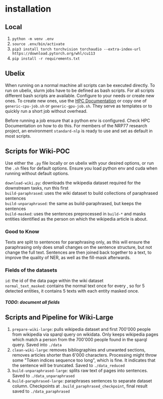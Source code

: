 # installation
## Local
1. `python -m venv .env`
2. `source .env/bin/activate`
3. `pip3 install torch torchvision torchaudio --extra-index-url https://download.pytorch.org/whl/cu113`
4. `pip install -r requirements.txt`


## Ubelix
When running on a normal machine all scripts can be executed directly. To run on ubelix, slurm jobs have to be defined
as bash scripts. For all scripts different bash scripts are available. Configure to your needs or create new ones.
To create new ones, use the [HPC Documentation](https://hpc-unibe-ch.github.io/) or copy one of `generic-cpu-job.sh`
or `generic-gpu-job.sh`. They serve as templates or to quickly run a short job without overhead.

Before running a job ensure that a python env is configured. Check HPC Documentation on how to do this.
For members of the NRP77 research project, an environment `standard-nlp` is ready to use and set as default in most scripts.

## Scripts for Wiki-POC
Use either the `.py` file locally or on ubelix with your desired options, or run the `.sh` files for default options.
Ensure you load python env and cuda when running without default options.


`download-wiki.py`: downloads the wikipedia dataset required for the downstream tasks, run this first  
`build-paraphrased`: uses the wiki dataset to build collections of paraphrased sentences  
`build-unparaphrased`: the same as build-paraphrased, but keeps the sentences  
`build-masked`: uses the sentences preprocessed in `build-*` and masks entities identified as the person on which 
the wikipedia article is about.

### Good to Know
Texts are split to sentences for paraphrasing only, as this will ensure the paraphrasing only does small changes on the
sentence structure, but not change the full text. Sentences are then joined back together to a text, to improve the
quality of NER, as well as the fill-mask afterwards.

### Fields of the datasets
`id`: the id of the data page within the wiki dataset  
`normal_text_masked`: contains the normal text once for every <mask>, so for 5 detected entities, it contains 5 texts with each entity masked once.  
##### TODO: document all fields
## Scripts and Pipeline for Wiki-Large
1. `prepare-wiki-large`:
    pulls wikipedia dataset and first 700'000 people from wikipedia via sparql query on wikidata. Only keeps wikipedia pages
    which match a person from the 700'000 people found in the sparql query. Saved into `./data`
2. `clean-wiki-large`:
    removes bibliographies and unwanted sections, removes articles shorter than 6'000 characters. Processing might throw some
    "Token indices sequence too long", which is fine. It indicates that the sentence will be truncated. Saved to `./data_reduced`
3. `build-unparaphrased-large`:
    splits raw text of pages into sentences. Saved to `./data_unparaphrased`
4. `build-paraphrased-large`:
    paraphrases sentences to separate dataset column. Checkpoints at `.build_paraphrased_checkpoint`, final result saved to `./data_paraphrased`

